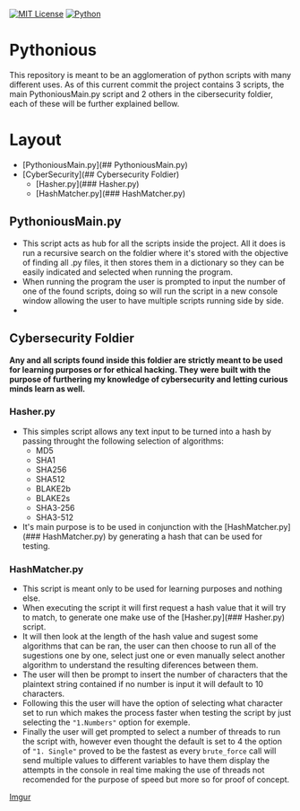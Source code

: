 [![MIT License](https://img.shields.io/badge/License-MIT-red.svg)](https://choosealicense.com/licenses/mit/)
[![Python](https://img.shields.io/badge/Python-3.12-blue)](https://choosealicense.com/licenses)

# Pythonious
This repository is meant to be an agglomeration of python scripts with many different uses.
As of this current commit the project contains 3 scripts, the main PythoniousMain.py script and 2 others in the cibersecurity foldier, each of these will be further explained bellow.

# Layout

 - [PythoniousMain.py](## PythoniousMain.py)
 - [CyberSecurity](## Cybersecurity Foldier)
    - [Hasher.py](### Hasher.py)
    - [HashMatcher.py](### HashMatcher.py)


## PythoniousMain.py
- This script acts as hub for all the scripts inside the project. All it does is run a recursive search on the foldier where it's stored with the objective of finding all .py files, it then stores them in a dictionary so they can be easily indicated and selected when running the program.
- When running the program the user is prompted to input the number of one of the found scripts, doing so will run the script in a new console window allowing the user to have multiple scripts running side by side.
- 
## Cybersecurity Foldier
**Any and all scripts found inside this foldier are strictly meant to be used for learning purposes or for ethical hacking. They were built with the purpose of furthering my knowledge of cybersecurity and letting curious minds learn as well.**

### Hasher.py
- This simples script allows any text input to be turned into a hash by passing throught the following selection of algorithms:
    - MD5
    - SHA1
    - SHA256
    - SHA512
    - BLAKE2b
    - BLAKE2s
    - SHA3-256
    - SHA3-512
- It's main purpose is to be used in conjunction with the [HashMatcher.py](### HashMatcher.py) by generating a hash that can be used for testing.

### HashMatcher.py
- This script is meant only to be used for learning purposes and nothing else.
- When executing the script it will first request a hash value that it will try to match, to generate one make use of the [Hasher.py](### Hasher.py) script.
- It will then look at the length of the hash value and sugest some algorithms that can be ran, the user can then choose to run all of the sugestions one by one, select just one or even manually select another algorithm to understand the resulting diferences between them.
- The user will then be prompt to insert the number of characters that the plaintext string contained if no number is input it will default to 10 characters.
- Following this the user will have the option of selecting what character set to run which makes the process faster when testing the script by just selecting the `"1.Numbers"` option for exemple.
- Finally the user will get prompted to select a number of threads to run the script with, however even thought the default is set to 4 the option of `"1. Single"` proved to be the fastest as every `brute_force` call will send multiple values to different variables to have them display the attempts in the console in real time making the use of threads not recomended for the purpose of speed but more so for proof of concept.

[Imgur](https://imgur.com/7xXbKw1)
